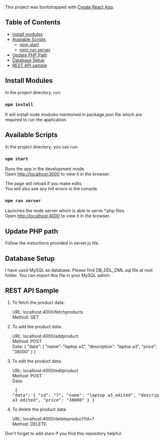 This project was bootstrapped with [Create React App](https://github.com/facebookincubator/create-react-app).

## Table of Contents

- [Install modules](#install-modules)
- [Available Scripts](#available-scripts)
  - [npm start](#npm-start)
  - [npm run server](#npm-run-server)
- [Update PHP Path](#update-php-path)
- [Database Setup](#database-setup)
- [REST API sample](#rest-api-sample)

## Install Modules

In the project directory, run: 

### `npm install`

It will install node modules mentioned in package.json file which are required to run the application.

## Available Scripts

In the project directory, you can run:

### `npm start`

Runs the app in the development mode.<br>
Open [http://localhost:3000](http://localhost:3000) to view it in the browser.

The page will reload if you make edits.<br>
You will also see any lint errors in the console.

### `npm run server`

Launches the node server which is able to serve *.php files.<br>
Open [http://localhost:4000](http://localhost:4000) to view it in the browser.

## Update PHP path

Follow the instuctions provided in server.js file.

## Database Setup

I have used MySQL as database. Please find DB_DDL_DML.sql file at root folder. You can import this file in your MySQL admin.

## REST API Sample

  1. To fetch the product data:
     
     URL: localhost:4000/fetchproducts<br>
     Method: GET

  2. To add the product data:

     URL: localhost:4000/addproduct<br>
     Method: POST<br>
     Data:
      {
        "data": {
          "name": "laptop a3",
          "description": "laptop a3",
          "price": "38000"
        }
      }

  3. To edit the product data:

     URL: localhost:4000/editproduct<br>
     Method: POST<br>
     Data:
    <pre>
    {
        "data": {
            "id": "7",
            "name": "laptop a3_edited",
            "description": "laptop a3_edited",
            "price": "38000"
        }
    }
    </pre>

  4. To delete the product data:

     URL: localhost:4000/deleteproduct?id=7<br>
     Method: DELETE

Don't forget to add stars If you find this repository helpful.